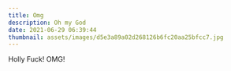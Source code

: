 ```yaml
---
title: Omg
description: Oh my God
date: 2021-06-29 06:39:44
thumbnail: assets/images/d5e3a89a02d268126b6fc20aa25bfcc7.jpg
---
```

Holly Fuck! OMG!